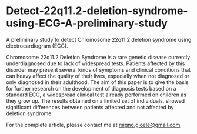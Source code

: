 # Detect-22q11.2-deletion-syndrome-using-ECG-A-preliminary-study
A preliminary study to detect Chromosome 22q11.2 deletion syndrome using electrocardiogram (ECG).

Chromosome 22q11.2 Deletion Syndrome is a rare genetic disease currently underdiagnosed due to lack of widespread tests. Patients affected by this disorder may present several kinds of symptoms and clinical conditions that can heavy affect the quality of their lives, especially when not diagnosed or only diagnosed in their adulthood. The aim of this paper is to give the basis for further research on the development of diagnosis tests based on a standard ECG, a widespread clinical test already performed on children as they grow up. The results obtained on a limited set of individuals, showed significant differences between patients affected and not affected by deletion syndrome.

For the complete article, please contact me at migno.gioele@gmail.com

